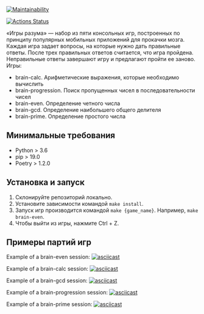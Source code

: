 [![Maintainability](https://api.codeclimate.com/v1/badges/d82b3cabb29a6d769662/maintainability)](https://codeclimate.com/github/morin-berk/python-project-49/maintainability)

[![Actions Status](https://github.com/morin-berk/brain-games/workflows/hexlet-check/badge.svg)](https://github.com/morin-berk/python-project-49/actions)

«Игры разума» — набор из пяти консольных игр, построенных по принципу популярных мобильных приложений для прокачки мозга. Каждая игра задает вопросы, на которые нужно дать правильные ответы. После трех правильных ответов считается, что игра пройдена. Неправильные ответы завершают игру и предлагают пройти ее заново. Игры:

- brain-calc. Арифметические выражения, которые необходимо вычислить
- brain-progression. Поиск пропущенных чисел в последовательности чисел
- brain-even. Определение четного числа
- brain-gcd. Определение наибольшего общего делителя
- brain-prime. Определение простого числа

## Минимальные требования
- Python > 3.6
- pip > 19.0
- Poetry > 1.2.0

## Установка и запуск
1. Склонируйте репозиторий локально.
2. Установите зависимости командой `make install`.
3. Запуск игр производится командой `make {game_name}`. Например, `make brain-even`. 
4. Чтобы выйти из игры, нажмите Ctrl + Z. 

## Примеры партий игр

Example of a brain-even session:
[![asciicast](https://asciinema.org/a/MYh0w0OS89fLj4S9xaHDf5GpX.svg)](https://asciinema.org/a/MYh0w0OS89fLj4S9xaHDf5GpX)

Example of a brain-calc session: 
[![asciicast](https://asciinema.org/a/Pbnj3n6dVwQgVToVzPCKhoODz.svg)](https://asciinema.org/a/Pbnj3n6dVwQgVToVzPCKhoODz)

Example of a brain-gcd session:
[![asciicast](https://asciinema.org/a/6lfus66SvJ7IkQ7GywETZY0EJ.svg)](https://asciinema.org/a/6lfus66SvJ7IkQ7GywETZY0EJ)

Example of a brain-progression session:
[![asciicast](https://asciinema.org/a/8YZdHmoAetAEpSTZL5L2gW66D.svg)](https://asciinema.org/a/8YZdHmoAetAEpSTZL5L2gW66D)

Example of a brain-prime session:
[![asciicast](https://asciinema.org/a/m2dWCQtRirPyAKqA0P98a8P7w.svg)](https://asciinema.org/a/m2dWCQtRirPyAKqA0P98a8P7w)
